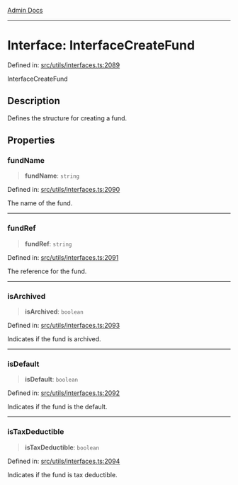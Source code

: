 [Admin Docs](/)

---

# Interface: InterfaceCreateFund

Defined in: [src/utils/interfaces.ts:2089](https://github.com/PalisadoesFoundation/talawa-admin/blob/main/src/utils/interfaces.ts#L2089)

InterfaceCreateFund

## Description

Defines the structure for creating a fund.

## Properties

### fundName

> **fundName**: `string`

Defined in: [src/utils/interfaces.ts:2090](https://github.com/PalisadoesFoundation/talawa-admin/blob/main/src/utils/interfaces.ts#L2090)

The name of the fund.

---

### fundRef

> **fundRef**: `string`

Defined in: [src/utils/interfaces.ts:2091](https://github.com/PalisadoesFoundation/talawa-admin/blob/main/src/utils/interfaces.ts#L2091)

The reference for the fund.

---

### isArchived

> **isArchived**: `boolean`

Defined in: [src/utils/interfaces.ts:2093](https://github.com/PalisadoesFoundation/talawa-admin/blob/main/src/utils/interfaces.ts#L2093)

Indicates if the fund is archived.

---

### isDefault

> **isDefault**: `boolean`

Defined in: [src/utils/interfaces.ts:2092](https://github.com/PalisadoesFoundation/talawa-admin/blob/main/src/utils/interfaces.ts#L2092)

Indicates if the fund is the default.

---

### isTaxDeductible

> **isTaxDeductible**: `boolean`

Defined in: [src/utils/interfaces.ts:2094](https://github.com/PalisadoesFoundation/talawa-admin/blob/main/src/utils/interfaces.ts#L2094)

Indicates if the fund is tax deductible.
